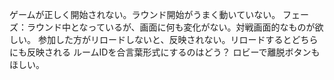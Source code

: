 ゲームが正しく開始されない。ラウンド開始がうまく動いていない。
フェーズ：ラウンド中となっているが、画面に何も変化がない。対戦画面的なものが欲しい。
参加した方がリロードしないと、反映されない。リロードするとどちらにも反映される
ルームIDを合言葉形式にするのはどう？
ロビーで離脱ボタンもほしい。
